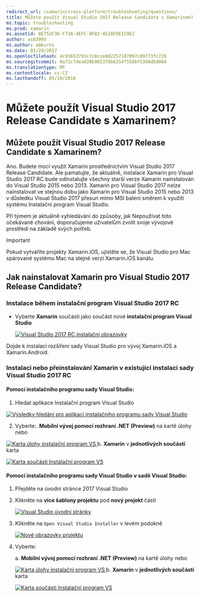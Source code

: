 ```yaml
---
redirect_url: /xamarin/cross-platform/troubleshooting/questions/
title: Můžete použít Visual Studio 2017 Release Candidate s Xamarinem?
ms.topic: troubleshooting
ms.prod: xamarin
ms.assetid: 8E752F36-F73A-4EFC-9F82-4E18FDE1C9E2
author: asb3993
ms.author: amburns
ms.date: 03/29/2017
ms.openlocfilehash: 4c93653793c7c8cce0d2257107097c89f73fc726
ms.sourcegitcommit: 0a72c7dea020b965378b6314f558bf5360dbd066
ms.translationtype: MT
ms.contentlocale: cs-CZ
ms.lasthandoff: 05/10/2018
---
```

# <a name="can-i-use-visual-studio-2017-release-candidate-with-xamarin"></a>Můžete použít Visual Studio 2017 Release Candidate s Xamarinem?

## <a name="can-i-use-visual-studio-2017-release-candidate-with-xamarin"></a>Můžete použít Visual Studio 2017 Release Candidate s Xamarinem?

Ano. Budete moci využít Xamarin prostřednictvím Visual Studio 2017 Release Candidate. Ale pamatujte, že aktuálně, instalace Xamarin pro Visual Studio 2017 RC bude odinstalujte všechny starší verze Xamarin nainstalován do Visual Studio 2015 nebo 2013. Xamarin pro Visual Studio 2017 nelze nainstalovat ve stejnou dobu jako Xamarin pro Visual Studio 2015 nebo 2013 v důsledku Visual Studio 2017 přesun mimo MSI balení směrem k využití systému Instalační program Visual Studio.

Při týmem je aktuálně vyhledávání do způsoby, jak Nepoužívat toto očekávané chování, doporučujeme uživatelům zvolit svoje vývojové prostředí na základě svých potřeb. 

> [!IMPORTANT]
> Pokud vytváříte projekty Xamarin.iOS, ujistěte se, že Visual Studio pro Mac spárované systému Mac na stejné verzi Xamarin.iOS kanálu.

## <a name="how-do-i-install-xamarin-to-visual-studio-2017-release-candidate"></a>Jak nainstalovat Xamarin pro Visual Studio 2017 Release Candidate?

### <a name="installing-during-the-visual-studio-2017-rc-installer"></a>Instalace během instalační program Visual Studio 2017 RC

* Vyberte **Xamarin** součásti jako součást nové **instalační program Visual Studio**

  [![](visualstudio-2017-rc-images/install1-sml.png "Visual Studio 2017 RC instalační obrazovky")](visualstudio-2017-rc-images/install1-orig.png#lightbox)

Dojde k instalaci rozšíření sady Visual Studio pro vývoj Xamarin.iOS a Xamarin.Android.

### <a name="installing-or-reinstalling-xamarin-in-an-existing-installation-of-visual-studio-2017-rc"></a>Instalaci nebo přeinstalování Xamarin v existující instalaci sady Visual Studio 2017 RC

#### <a name="using-the-visual-studio-installer"></a>Pomocí instalačního programu sady Visual Studio:

1. Hledat aplikace Instalační program Visual Studio

  [![](visualstudio-2017-rc-images/reinstall1-sml.png "Výsledky hledání pro aplikaci instalačního programu sady Visual Studio")](visualstudio-2017-rc-images/reinstall1-orig.png#lightbox)

2. Vyberte:. **Mobilní vývoj pomocí rozhraní .NET (Preview)** na kartě úlohy nebo

  [![](visualstudio-2017-rc-images/reinstall2-sml.png "Karta úlohy instalační program VS") ](visualstudio-2017-rc-images/reinstall2-orig.png#lightbox) b. **Xamarin** v **jednotlivých součástí** karta

  [![](visualstudio-2017-rc-images/reinstall3-sml.png "Karta součásti Instalační program VS")](visualstudio-2017-rc-images/reinstall3-orig.png#lightbox)

#### <a name="using-the-visual-studio-installer-within-visual-studio"></a>Pomocí instalačního programu sady Visual Studio v sadě Visual Studio:
1. Přejděte na úvodní stránce 2017 Visual Studio
2. Klikněte na **více šablony projektu** pod **nový projekt** části

    [![](visualstudio-2017-rc-images/reinstall4-sml.png "Visual Studio úvodní stránky")](visualstudio-2017-rc-images/reinstall4-orig.png#lightbox)
3. Klikněte na `Open Visual Studio Installer` v levém podokně

    [![](visualstudio-2017-rc-images/reinstall5-sml.png "Nové obrazovky projektu")](visualstudio-2017-rc-images/reinstall5-orig.png#lightbox)
4. Vyberte:
    
    a. **Mobilní vývoj pomocí rozhraní .NET (Preview)** na kartě úlohy nebo

    [![](visualstudio-2017-rc-images/reinstall2-sml.png "Karta úlohy instalační program VS") ](visualstudio-2017-rc-images/reinstall2-orig.png#lightbox) b. **Xamarin** v **jednotlivých součástí** karta

    [![](visualstudio-2017-rc-images/reinstall3-sml.png "Karta součásti Instalační program VS")](visualstudio-2017-rc-images/reinstall3-orig.png#lightbox)
